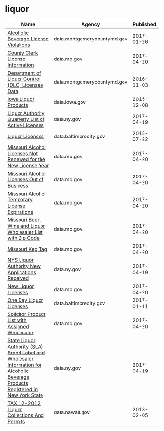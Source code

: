 # liquor

Name | Agency | Published
---- | ---- | ---------
[Alcoholic Beverage License Violations](../datasets/4tja-rkhg.md) | data.montgomerycountymd.gov | 2017-01-26
[County Clerk License Information](../datasets/hbmv-rqk9.md) | data.mo.gov | 2017-04-20
[Department of Liquor Control (DLC) Licensee Data](../datasets/c6rw-fazn.md) | data.montgomerycountymd.gov | 2016-11-03
[Iowa Liquor Products](../datasets/gckp-fe7r.md) | data.iowa.gov | 2015-12-08
[Liquor Authority Quarterly List of Active Licenses](../datasets/hrvs-fxs2.md) | data.ny.gov | 2017-04-19
[Liquor Licenses](../datasets/xv8d-bwgi.md) | data.baltimorecity.gov | 2015-07-22
[Missouri Alcohol Licenses Not Renewed for the New License Year](../datasets/mtgj-bnbx.md) | data.mo.gov | 2017-04-20
[Missouri Alcohol Licenses Out of Business](../datasets/nytw-fmz3.md) | data.mo.gov | 2017-04-20
[Missouri Alcohol Temporary License Expirations](../datasets/n3tx-eq5q.md) | data.mo.gov | 2017-04-20
[Missouri Beer, Wine and Liquor Wholesaler List with Zip Code](../datasets/fkt2-8smh.md) | data.mo.gov | 2017-04-20
[Missouri Keg Tag](../datasets/7fmu-y7e8.md) | data.mo.gov | 2017-04-20
[NYS Liquor Authority New Applications Received](../datasets/2kid-jvyk.md) | data.ny.gov | 2017-04-19
[New Liquor Licenses](../datasets/dymb-xy5c.md) | data.mo.gov | 2017-04-20
[One Day Liquor Licenses](../datasets/bcxw-m234.md) | data.baltimorecity.gov | 2017-01-11
[Solicitor Product List with Assigned Wholesaler](../datasets/gfq7-aa86.md) | data.mo.gov | 2017-04-20
[State Liquor Authority (SLA) Brand Label and Wholesaler Information for Alcoholic Beverage Products Registered in New York State](../datasets/n2dz-pwuk.md) | data.ny.gov | 2017-04-19
[TAX 12-2012 Liquor Collections And Permits](../datasets/c44e-iar7.md) | data.hawaii.gov | 2013-02-05

